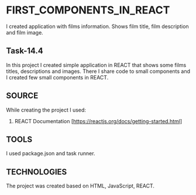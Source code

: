 # FIRST_COMPONENTS_IN_REACT

I created application with films information. Shows film title, film description and film image.

## Task-14.4

In this project I created simple application in REACT that shows some films titles, descriptions and images. There I share code to small components and I created few small components in REACT.
 
## SOURCE 
While creating the project I used: 
1. REACT Documentation [https://reactjs.org/docs/getting-started.html]

## TOOLS 
I used package.json and task runner.

## TECHNOLOGIES 
The project was created based on HTML, JavaScript, REACT.
